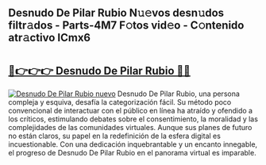 ## Desnudo De Pilar Rubio N𝚞𝚎vos desn𝚞dos filtr𝚊dos - Parts-4M7 F𝚘tos vid𝚎o - C𝚘ntenido atr𝚊ctivo ICmx6

# <h2><a href="http://mbaouur.tromn.icu/?c=Desnudo+De+Pilar+Rubio">🔗👉👉👉 Desnudo De Pilar Rubio 🔗🔗</a></h2>

[![Desnudo De Pilar Rubio nuevo](https://i.imgur.com/pEAQMta.gif)](http://mbaouur.tromn.icu/?c=Desnudo+De+Pilar+Rubio)
Desnudo De Pilar Rubio, una persona compleja y esquiva, desafía la categorización fácil. Su método poco convencional de interactuar con el público en línea ha atraído y ofendido a los críticos, estimulando debates sobre el consentimiento, la moralidad y las complejidades de las comunidades virtuales. Aunque sus planes de futuro no están claros, su papel en la redefinición de la esfera digital es incuestionable. Con una dedicación inquebrantable y un encanto innegable, el progreso de Desnudo De Pilar Rubio en el panorama virtual es imparable.
